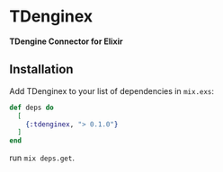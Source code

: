 # TDenginex

**TDengine Connector for Elixir**

## Installation

Add TDenginex to your list of dependencies in `mix.exs`:

```elixir
def deps do
  [
    {:tdenginex, "> 0.1.0"}
  ]
end
```
run `mix deps.get`.
